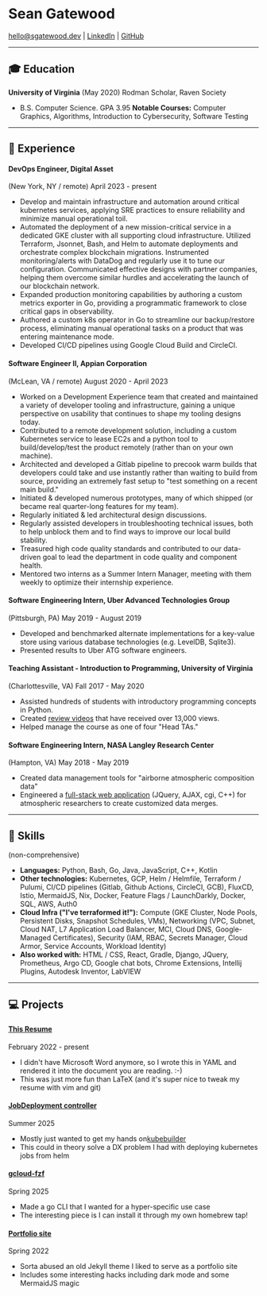# Sean Gatewood

hello@sgatewood.dev |
[LinkedIn](https://linkedin.com/in/sean-t-gatewood) |
[GitHub](https://github.com/sgatewood)

---

## 🎓 Education
**University of Virginia** (May 2020) Rodman Scholar, Raven Society
- B.S. Computer Science. GPA 3.95
**Notable Courses:** Computer Graphics, Algorithms, Introduction to Cybersecurity, Software Testing

---

## 💼 Experience

#### **DevOps Engineer**, Digital Asset
(New York, NY / remote) April 2023 - present
- Develop and maintain infrastructure and automation around critical kubernetes services, applying SRE practices to ensure reliability and minimize manual operational toil.
- Automated the deployment of a new mission-critical service in a dedicated GKE cluster with all supporting cloud infrastructure. Utilized Terraform, Jsonnet, Bash, and Helm to automate deployments and orchestrate complex blockchain migrations. Instrumented monitoring/alerts with DataDog and regularly use it to tune our configuration. Communicated effective designs with partner companies, helping them overcome similar hurdles and accelerating the launch of our blockchain network.
- Expanded production monitoring capabilities by authoring a custom metrics exporter in Go, providing a programmatic framework to close critical gaps in observability.
- Authored a custom k8s operator in Go to streamline our backup/restore process, eliminating manual operational tasks on a product that was entering maintenance mode.
- Developed CI/CD pipelines using Google Cloud Build and CircleCI.

#### **Software Engineer II**, Appian Corporation
(McLean, VA / remote) August 2020 - April 2023
- Worked on a Development Experience team that created and maintained a variety of developer tooling and infrastructure, gaining a unique perspective on usability that continues to shape my tooling designs today.
- Contributed to a remote development solution, including a custom Kubernetes service to lease EC2s and a python tool to build/develop/test the product remotely (rather than on your own machine).
- Architected and developed a Gitlab pipeline to precook warm builds that developers could take and use instantly rather than waiting to build from source, providing an extremely fast setup to "test something on a recent main build."
- Initiated & developed numerous prototypes, many of which shipped (or became real quarter-long features for my team).
- Regularly initiated & led architectural design discussions.
- Regularly assisted developers in troubleshooting technical issues, both to help unblock them and to find ways to improve our local build stability.
- Treasured high code quality standards and contributed to our data-driven goal to lead the department in code quality and component health.
- Mentored two interns as a Summer Intern Manager, meeting with them weekly to optimize their internship experience.

#### **Software Engineering Intern**, Uber Advanced Technologies Group
(Pittsburgh, PA) May 2019 - August 2019
- Developed and benchmarked alternate implementations for a key-value store using various database technologies (e.g. LevelDB, Sqlite3).
- Presented results to Uber ATG software engineers.

#### **Teaching Assistant - Introduction to Programming**, University of Virginia
(Charlottesville, VA) Fall 2017 - May 2020
- Assisted hundreds of students with introductory programming concepts in Python.
- Created <a href="https://www.youtube.com/playlist?list=PLeih3T8PoRaYXpRwCVUmCEQqzZ51qyAmD">review videos</a> that have received over 13,000 views.
- Helped manage the course as one of four "Head TAs."

#### **Software Engineering Intern**, NASA Langley Research Center
(Hampton, VA) May 2018 - May 2019
- Created data management tools for "airborne atmospheric composition data"
- Engineered a <a href="https://www-air.larc.nasa.gov/cgi-bin/Driver.cgi?platform=KORUSAQ/DC8_AIRCRAFT">full-stack web application</a> (JQuery, AJAX, cgi, C++) for atmospheric researchers to create customized data merges.


---

## 💪 Skills
(non-comprehensive)

- **Languages:** Python, Bash, Go, Java, JavaScript, C++, Kotlin
- **Other technologies:** Kubernetes, GCP, Helm / Helmfile, Terraform / Pulumi, CI/CD pipelines (Gitlab, Github Actions, CircleCI, GCB), FluxCD, Istio, MermaidJS, Nix, Docker, Feature Flags / LaunchDarkly, Docker, SQL, AWS, Auth0
- **Cloud Infra ("I've terraformed it!"):** Compute (GKE Cluster, Node Pools, Persistent Disks, Snapshot Schedules, VMs), Networking (VPC, Subnet, Cloud NAT, L7 Application Load Balancer, MCI, Cloud DNS, Google-Managed Certificates), Security (IAM, RBAC, Secrets Manager, Cloud Armor, Service Accounts, Workload Identity)
- **Also worked with:** HTML / CSS, React, Gradle, Django, JQuery, Prometheus, Argo CD, Google chat bots, Chrome Extensions, Intellij Plugins, Autodesk Inventor, LabVIEW

---

## 💻 Projects

#### **[This Resume](https://github.com/sgatewood/resume)**
February 2022 - present
- I didn't have Microsoft Word anymore, so I wrote this in YAML and rendered it into the document you are reading. :-)
- This was just more fun than LaTeX (and it's super nice to tweak my resume with vim and git)

#### **[JobDeployment controller](https://github.com/sgatewood/job-deployment)**
Summer 2025
- Mostly just wanted to get my hands on<a href="https://book.kubebuilder.io/">kubebuilder</a>
- This could in theory solve a DX problem I had with deploying kubernetes jobs from helm

#### **[gcloud-fzf](https://github.com/sgatewood/gcloud-fzf)**
Spring 2025
- Made a go CLI that I wanted for a hyper-specific use case
- The interesting piece is I can install it through my own homebrew tap!

#### **[Portfolio site](https://sgatewood.github.io)**
Spring 2022
- Sorta abused an old Jekyll theme I liked to serve as a portfolio site
- Includes some interesting hacks including dark mode and some MermaidJS magic
